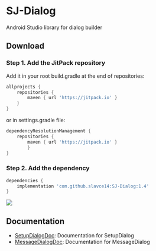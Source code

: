 # SJ-Dialog
Android Studio library for dialog builder

## Download
### Step 1. Add the JitPack repository 
Add it in your root build.gradle at the end of repositories:
```gradle
allprojects {
	repositories {
		maven { url 'https://jitpack.io' }
	}
}
```
or in settings.gradle file:

```gradle
dependencyResolutionManagement {
	repositories {
		maven { url 'https://jitpack.io' }
    	}
}
```

### Step 2. Add the dependency
```gradle
dependencies {
	implementation 'com.github.slavce14:SJ-Dialog:1.4'
}
```
[![](https://jitpack.io/v/slavce14/SJ-Dialog.svg)](https://jitpack.io/#slavce14/SJ-Dialog)
## Documentation
* [SetupDialogDoc](https://github.com/SlaVcE14/SJ-Dialog/blob/master/SJDialog/SetupDialogDoc.md): Documentation for SetupDialog
* [MessageDialogDoc](https://github.com/SlaVcE14/SJ-Dialog/blob/master/SJDialog/MessageDialogDoc.md): Documentation for MessageDialog
